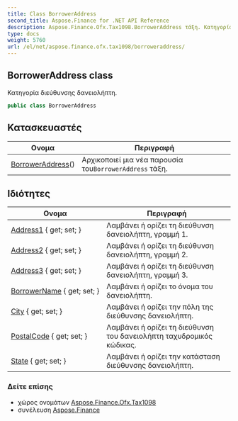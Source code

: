```yaml
---
title: Class BorrowerAddress
second_title: Aspose.Finance for .NET API Reference
description: Aspose.Finance.Ofx.Tax1098.BorrowerAddress τάξη. Κατηγορία διεύθυνσης δανειολήπτη.
type: docs
weight: 5760
url: /el/net/aspose.finance.ofx.tax1098/borroweraddress/
---
```

## BorrowerAddress class

Κατηγορία διεύθυνσης δανειολήπτη.

```csharp
public class BorrowerAddress
```

## Κατασκευαστές

| Ονομα | Περιγραφή |
| --- | --- |
| [BorrowerAddress](borroweraddress/)() | Αρχικοποιεί μια νέα παρουσία του`BorrowerAddress` τάξη. |

## Ιδιότητες

| Ονομα | Περιγραφή |
| --- | --- |
| [Address1](../../aspose.finance.ofx.tax1098/borroweraddress/address1/) { get; set; } | Λαμβάνει ή ορίζει τη διεύθυνση δανειολήπτη, γραμμή 1. |
| [Address2](../../aspose.finance.ofx.tax1098/borroweraddress/address2/) { get; set; } | Λαμβάνει ή ορίζει τη διεύθυνση δανειολήπτη, γραμμή 2. |
| [Address3](../../aspose.finance.ofx.tax1098/borroweraddress/address3/) { get; set; } | Λαμβάνει ή ορίζει τη διεύθυνση δανειολήπτη, γραμμή 3. |
| [BorrowerName](../../aspose.finance.ofx.tax1098/borroweraddress/borrowername/) { get; set; } | Λαμβάνει ή ορίζει το όνομα του δανειολήπτη. |
| [City](../../aspose.finance.ofx.tax1098/borroweraddress/city/) { get; set; } | Λαμβάνει ή ορίζει την πόλη της διεύθυνσης δανειολήπτη. |
| [PostalCode](../../aspose.finance.ofx.tax1098/borroweraddress/postalcode/) { get; set; } | Λαμβάνει ή ορίζει τη διεύθυνση του δανειολήπτη ταχυδρομικός κώδικας. |
| [State](../../aspose.finance.ofx.tax1098/borroweraddress/state/) { get; set; } | Λαμβάνει ή ορίζει την κατάσταση διεύθυνσης δανειολήπτη. |

### Δείτε επίσης

* χώρος ονομάτων [Aspose.Finance.Ofx.Tax1098](../../aspose.finance.ofx.tax1098/)
* συνέλευση [Aspose.Finance](../../)


